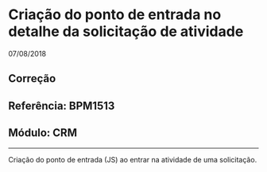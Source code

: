 # Criação do ponto de entrada no detalhe da solicitação de atividade
07/08/2018
## Correção
## Referência: BPM1513
## Módulo: CRM
***

Criação do ponto de entrada (JS) ao entrar na atividade de uma solicitação.
